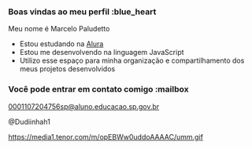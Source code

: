 ### Boas vindas ao meu perfil :blue_heart

Meu nome é Marcelo Paludetto

- Estou estudando na [Alura](https://www.alura.com.br)
- Estou me desenvolvendo na linguagem JavaScript
- Utilizo esse espaço para minha organização e compartilhamento dos meus projetos desenvolvidos

### Você pode entrar em contato comigo :mailbox

0001107204756sp@aluno.educacao.sp.gov.br

@Dudiinhah1

https://media1.tenor.com/m/opEBWw0uddoAAAAC/umm.gif
